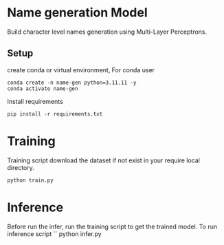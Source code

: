 # Name generation Model
Build character level names generation using Multi-Layer Perceptrons.

## Setup
create conda or virtual environment, For conda user
```
conda create -n name-gen python=3.11.11 -y
conda activate name-gen
```
Install requirements
```
pip install -r requirements.txt
```
# Training 
Training script download the dataset if not exist in your require local directory.
```
python train.py
```

# Inference

Before run the infer, run the training script to get the trained model. To run inference script
``
python infer.py
```

